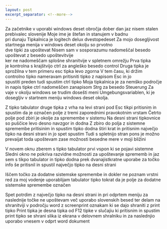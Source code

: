```yaml
---
layout: post
excerpt_separator: <!--more-->
---
```

Za začetnike v uporabi windows deset obročja dober dan jaz nisem stalen prebivalec
slovenije
Moje ime je štefan in stanujem v badnu<br>pri dunaju
Tipkalnica je logitech delux dvestopedeset
Za mojo dosegljivost startnega menija v windows deset okolju so prvotno<br>
dve tipki za upoštevat
Nisem sam v sosporazumu nadomeščal besedo upoštevat z besedo upoštevitvije<br>
ker ne nadomeščam splošne shranitvije v spletnem omrežju
Prva tipka<br>je kontrolna s krajštvijo ctrl za angleško besedo control
Druga tipka je sprožilna v tem primeru esc tipka levo zgorna
V tem času, ki držim controlno tipko nameravam pritisniti tipko z
napisom Esc in jo<br>spustiti preden tudi spustim ctrl tipko
Moja tipkalnica je za nemško področje in napis tipke ctrl nadomeščen zanapisom
Strg za besedo Steuerung
Za vaje v okolju windows se trudim dosešti meni Umgebungsvariablen, ki je
dosegljiv v startnem meniju windows deset okolja.

Z tipko tabulator druge tipka z vrha na levi strani pod Esc tikpi pritisnim
in spustim da je označen polje z tremi zaporednimi pravokotnim vrstam
Četrto polje pod zbiri je okolje za spremembe v sistemu
Na desni strani tipkovnice so puščice levo desno navzgor in dodna
Z zbiro do polja z sistemne spremembe pritisinim in spustim tipko dodna štiri
krat in pritisnim največjo tipko na desni strani in jo spet spustim
Tudi s spletnijo stran pons je možno prevaijat toda upoštevam zase možnosti
besedne mere v moji bližini

V novem oknu zberem s tipko tabulator prvi vspon ki se pojavi sistemne
Sledni okno ne pokriva razvidne možnosti za upoštevanje sprememb in jaz
sem s tikpo tabulator in tipko dodna prek dvanajistkratne uporabe za točko
info še pritisnil in spustil največjo tipko na desni strani

Iščem točko za dodatne sistemske spremembe in dokler ne poznam vrstni red za moj
vodenje uporablijam tabulator tipko tokrat da je polje za dodatne sistemske
spremembe označen

Spet potrdim z največjo tipko na desni strani in pri odprtem meniju za naslednije
točke ne upoštevam več uporabo slovenskih besed ter delam na shranitviji v področju
word z screenprint oznakam ki se dajo shraniti z print tipko
Print tipka je desna tipka od F12 tipke v slučajiu ki pritisnim in spustim print
tipko se shrani slika iz ekrana v delovnem shralniku in za naslednjio uporabo
vnesem v odprt word dokument
